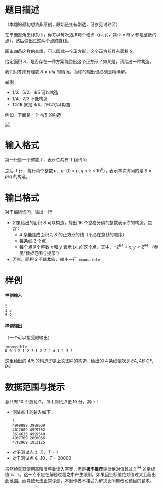 
# 题目描述

（本题的最初想法非原创，原始链接有剧透，可参见讨论区）

在平面直角坐标系中，你可以每次选择两个格点（$(x,y)$，其中 $x$ 和 $y$ 都是整数的点），然后做出过这两个点的直线。

画出四条这样的直线，可以围成一个正方形，这个正方形具有面积 $S$。

给定面积 $S$，是否存在一种方案能围出这个正方形？如果是，请给出一种构造。

我们只考虑有理数 $S = p / q$ 的情况，而你的输出也必须是精确解。

举例：

- $1/2$、$5/2$、$4/5$ 可以构造
- $1/4$、$2/3$ 不能构造
- $12/15$ 就是 $4/5$，所以可以构造

例如，下面是一个 $4/5$ 的构造

![](https://dram.cf/repo/square.svg)

# 输入格式

第一行是一个整数 $T$，表示总共有 $T$ 组询问

之后 $T$ 行，每行两个整数 $p$、$q$（$0 < p, q < 5 \times 10^6$），表示本次询问的是 $S = p/q$ 的构造。

# 输出格式

对于每组询问，输出一行：

- 如果给出的面积 $S$ 可以构造，输出 $16$ 个空格分隔的整数表示你的构造，包含：
    - $4$ 条能围成面积为 $S$ 的正方形的线（不必在意线的顺序）
    - 每条线 $2$ 个点
    - 每个点两个整数 $x$ 和 $y$ 表示 $(x, y)$ 这个点，其中，$-2^{64} < x, y < 2^{64}$ （参见“数据范围与提示”）
- 否则，面积 $S$ 不能构造，输出一行 `impossible`

# 样例

#### 样例输入

```plain
2
1 3
4 5
```
#### 样例输出

（一个可以接受的输出）

```plain
impossible
0 0 1 2 1 2 3 1 2 2 1 0 1 1 3 0
```

这里给出的 $4/5$ 的构造即是上文图中的构造，给出的 $4$ 条线依次是 $EA, AB, GF, DC$

# 数据范围与提示

总共有 $10$ 个测试点，每个测试点记 $10$ 分。其中：

- 测试点 $1$ 的输入如下：
  ```plain
  5
  4999889 3988009
  4012009 4999762
  3674633 4999348
  4997709 2000066
  4782969 1953125
  ```
- 对于测试点 $2 \dots 5$，$T = 1$
- 对于测试点 $6 \dots 10$，$T = 20000$

虽然检查器使用高精度整数读入答案，但是**极不推荐**输出绝对值超过 $2^{64}$ 的坐标值 $x$、$y$。这一点不应在解题过程之中产生限制。如果因坐标值绝对值过大且超出此范围，而导致无法正常评测，本题作者不接受为解决此问题改动题目的请求。

